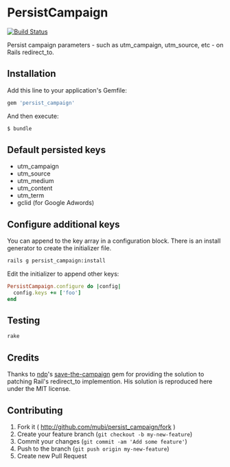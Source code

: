 # PersistCampaign

[![Build Status](https://travis-ci.org/mubi/persist_campaign.svg)](https://travis-ci.org/mubi/persist_campaign)

Persist campaign parameters - such as utm_campaign, utm_source, etc - on Rails redirect_to.

## Installation

Add this line to your application's Gemfile:
```ruby
gem 'persist_campaign'
```

And then execute:
```sh
$ bundle
```

## Default persisted keys

* utm_campaign
* utm_source
* utm_medium
* utm_content
* utm_term
* gclid (for Google Adwords)

## Configure additional keys

You can append to the key array in a configuration block. There is an install generator to create
the initializer file.

```sh
rails g persist_campaign:install
```

Edit the initializer to append other keys:

```ruby
PersistCampaign.configure do |config|
  config.keys += ['foo']
end
```

## Testing
```sh
rake
```

## Credits
Thanks to [ndp](http://github.com/ndp)'s [save-the-campaign](http://github.com/save-the-campaign) gem for
providing the solution to patching Rail's redirect_to implemention. His solution is reproduced here under the
MIT license.

## Contributing

1. Fork it ( http://github.com/mubi/persist_campaign/fork )
2. Create your feature branch (`git checkout -b my-new-feature`)
3. Commit your changes (`git commit -am 'Add some feature'`)
4. Push to the branch (`git push origin my-new-feature`)
5. Create new Pull Request
